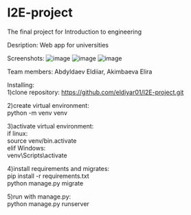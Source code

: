 # I2E-project
The final project for Introduction to engineering 

Desription:
Web app for universities 

Screenshots:
![image](https://user-images.githubusercontent.com/75837324/102725591-05414c00-4342-11eb-9b20-5d95f6fca913.png)
![image](https://user-images.githubusercontent.com/75837324/102725677-b1833280-4342-11eb-9b56-655f1ed4705c.png)
![image](https://user-images.githubusercontent.com/75837324/102725712-f60ece00-4342-11eb-8c45-9d499bcff1eb.png)

Team members: Abdyldaev Eldiiar, Akimbaeva Elira  

Installing:  
1)clone repository: 
https://github.com/eldiyar01/I2E-project.git

2)create virtual environment:   
python -m venv venv  

3)activate virtual environment:   
if linux:  
source venv/bin.activate  
elif Windows:  
venv\Scripts\activate  

4)install requirements and migrates:   
pip install -r requirements.txt   
python manage.py migrate  

5)run with manage.py:   
python manage.py runserver
